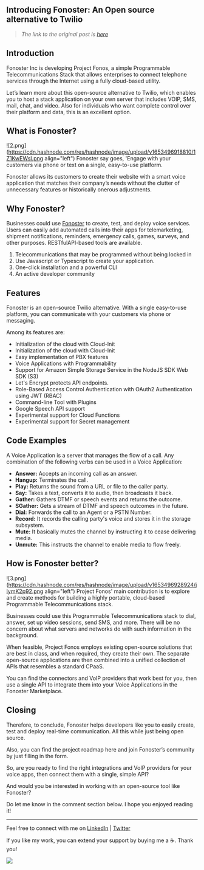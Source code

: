 ## Introducing Fonoster: An Open source alternative to Twilio

<meta name="monetization" content="$ilp.uphold.com/fXgYL9dgXzHk">

> *The link to the original post is [here](**https://aviyel.com/post/3303/introducing-fonoster-an-open-source-alternative-to-twilio**)*

## Introduction

Fonoster Inc is developing Project Fonos, a simple Programmable Telecommunications Stack that allows enterprises to connect telephone services through the Internet using a fully cloud-based utility.

Let’s learn more about this open-source alternative to Twilio, which enables you to host a stack application on your own server that includes VOIP, SMS, mail, chat, and video. Also for individuals who want complete control over their platform and data, this is an excellent option.

## What is Fonoster?

![2.png](https://cdn.hashnode.com/res/hashnode/image/upload/v1653496918810/1Z1KwEWsI.png align="left")
Fonoster say goes, 'Engage with your customers via phone or text on a single, easy-to-use platform.

Fonoster allows its customers to create their website with a smart voice application that matches their company’s needs without the clutter of unnecessary features or historically onerous adjustments.

## Why Fonoster?

Businesses could use [Fonoster]([https://fonoster.com/]) to create, test, and deploy voice services. Users can easily add automated calls into their apps for telemarketing, shipment notifications, reminders, emergency calls, games, surveys, and other purposes. RESTfulAPI-based tools are available.

1. Telecommunications that may be programmed without being locked in
2. Use Javascript or Typescript to create your application.
3. One-click installation and a powerful CLI
4. An active developer community

## Features

Fonoster is an open-source Twilio alternative. With a single easy-to-use platform, you can communicate with your customers via phone or messaging.

Among its features are:

- Initialization of the cloud with Cloud-Init
- Initialization of the cloud with Cloud-Init
- Easy implementation of PBX features
- Voice Applications with Programmability
- Support for Amazon Simple Storage Service in the NodeJS SDK Web SDK (S3)
- Let's Encrypt protects API endpoints.
- Role-Based Access Control Authentication with OAuth2 Authentication using JWT (RBAC)
- Command-line Tool with Plugins
- Google Speech API support
- Experimental support for Cloud Functions
- Experimental support for Secret management

## Code Examples

A Voice Application is a server that manages the flow of a call. Any combination of the following verbs can be used in a Voice Application:

- **Answer:** Accepts an incoming call as an answer.
- **Hangup:** Terminates the call.
- **Play:** Returns the sound from a URL or file to the caller party.
- **Say:** Takes a text, converts it to audio, then broadcasts it back.
- **Gather:** Gathers DTMF or speech events and returns the outcome.
- **SGather:** Gets a stream of DTMF and speech outcomes in the future.
- **Dial:** Forwards the call to an Agent or a PSTN Number.
- **Record:** It records the calling party's voice and stores it in the storage subsystem.
- **Mute:** It basically mutes the channel by instructing it to cease delivering media.
- **Unmute:** This instructs the channel to enable media to flow freely.

## How is Fonoster better?

![3.png](https://cdn.hashnode.com/res/hashnode/image/upload/v1653496928924/jIymK2p92.png align="left")
Project Fonos' main contribution is to explore and create methods for building a highly portable, cloud-based Programmable Telecommunications stack.

Businesses could use this Programmable Telecommunications stack to dial, answer, set up video sessions, send SMS, and more. There will be no concern about what servers and networks do with such information in the background.

When feasible, Project Fonos employs existing open-source solutions that are best in class, and when required, they create their own. The separate open-source applications are then combined into a unified collection of APIs that resembles a standard CPaaS.

You can find the connectors and VoIP providers that work best for you, then use a single API to integrate them into your Voice Applications in the Fonoster Marketplace.

## Closing

Therefore, to conclude, Fonoster helps developers like you to easily create, test and deploy real-time communication. All this while just being open source.

Also, you can find the project roadmap here and join Fonoster’s community by just filling in the form.

So, are you ready to find the right integrations and VoIP providers for your voice apps, then connect them with a single, simple API? 

And would you be interested in working with an open-source tool like Fonoster? 

Do let me know in the comment section below. I hope you enjoyed reading it!

<hr></hr>

Feel free to connect with me on  [LinkedIn](https://www.linkedin.com/in/bhumikhokhani/)  |  [Twitter](https://twitter.com/bhumikhokhani) 
<br>
> 
If you like my work, you can extend your support by buying me a ☕. Thank you!

<a href="https://www.buymeacoffee.com/bhumikhokhani"><img src="https://img.buymeacoffee.com/button-api/?text=Buy me a coffee&emoji=&slug=bhumikhokhani&button_colour=FF5F5F&font_colour=ffffff&font_family=Cookie&outline_colour=000000&coffee_colour=FFDD00"></a> 